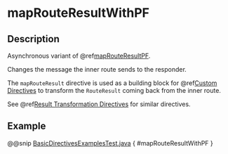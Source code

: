 <a id="maprouteresultwithpf-java"></a>
# mapRouteResultWithPF

## Description

Asynchronous variant of @ref[mapRouteResultPF](mapRouteResultPF.md#maprouteresultpf-java).

Changes the message the inner route sends to the responder.

The `mapRouteResult` directive is used as a building block for @ref[Custom Directives](../custom-directives.md#custom-directives-java) to transform the
`RouteResult` coming back from the inner route.

See @ref[Result Transformation Directives](index.md#result-transformation-directives-java) for similar directives.

## Example

@@snip [BasicDirectivesExamplesTest.java](../../../../../../../test/java/docs/http/javadsl/server/directives/BasicDirectivesExamplesTest.java) { #mapRouteResultWithPF }